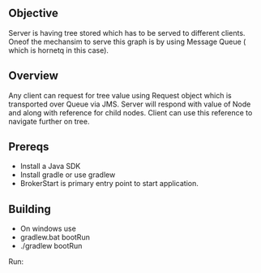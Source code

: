## Objective

Server is having tree stored which has to be served to different clients. Oneof the mechansim to serve this graph is by using Message Queue ( which is hornetq in this case). 


## Overview

Any client can request for tree value using Request object which is transported over Queue via JMS. Server will respond with value of Node and along with reference for child nodes. Client can use this reference to navigate further on tree. 



## Prereqs

- Install a Java SDK
- Install gradle or use gradlew
- BrokerStart is primary entry point to start application.

## Building
- On windows use 
- gradlew.bat bootRun
- ./gradlew bootRun

Run:


